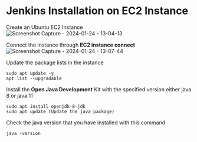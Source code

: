 # Jenkins Installation on EC2 Instance
Create an Ubuntu EC2 Instance 
![Screenshot Capture - 2024-01-24 - 13-04-13](https://github.com/keedevops/Jenkins/assets/155215036/8d160fee-530a-46d3-877a-3372885df1ce)

Connect the instance through **EC2 instance connect**
![Screenshot Capture - 2024-01-24 - 13-07-44](https://github.com/keedevops/Jenkins/assets/155215036/d11bec73-fc2a-4315-816a-20abd913de83)

Update the package lists in the instance
```
sudo apt update -y
apt list --upgradable

```
Install the **Open Java Development** Kit with the specified version either java 8 or java 11
```
sudo apt install openjdk-8-jdk
sudo apt update (Update the java package)

```
Check the java version that you have installed with this command
```
java -version

```



